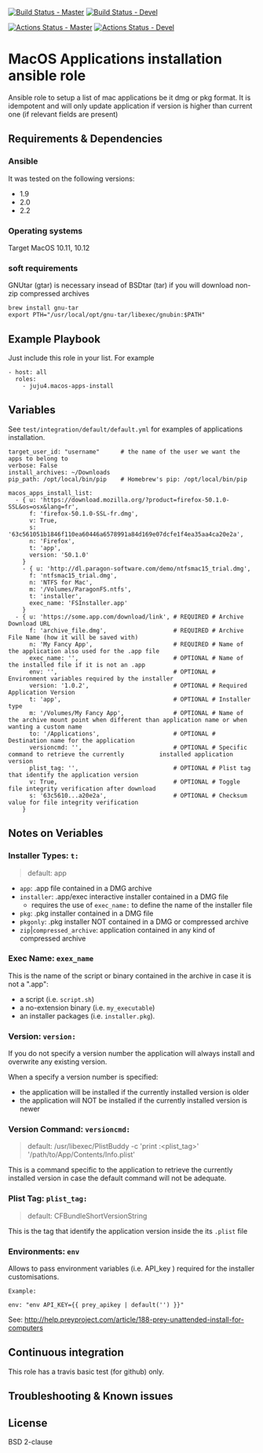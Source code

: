 [![Build Status - Master](https://travis-ci.com/juju4/ansible-macos-apps-install.svg?branch=master)](https://travis-ci.com/juju4/ansible-macos-apps-install)
[![Build Status - Devel](https://travis-ci.com/juju4/ansible-macos-apps-install.svg?branch=devel)](https://travis-ci.com/juju4/ansible-macos-apps-install/branches)

[![Actions Status - Master](https://github.com/juju4/ansible-macos-apps-install/workflows/AnsibleCI/badge.svg)](https://github.com/juju4/ansible-macos-apps-install/actions?query=branch%3Amaster)
[![Actions Status - Devel](https://github.com/juju4/ansible-macos-apps-install/workflows/AnsibleCI/badge.svg?branch=devel)](https://github.com/juju4/ansible-macos-apps-install/actions?query=branch%3Adevel)

# MacOS Applications installation ansible role

Ansible role to setup a list of mac applications be it dmg or pkg format.
It is idempotent and will only update application if version is higher than current one (if relevant fields are present)

## Requirements & Dependencies

### Ansible
It was tested on the following versions:
 * 1.9
 * 2.0
 * 2.2

### Operating systems

Target MacOS 10.11, 10.12

### soft requirements
GNUtar (gtar) is necessary insead of BSDtar (tar) if you will download non-zip compressed archives

```
brew install gnu-tar
export PTH="/usr/local/opt/gnu-tar/libexec/gnubin:$PATH"
```

## Example Playbook

Just include this role in your list.
For example

```
- host: all
  roles:
    - juju4.macos-apps-install
```

## Variables

See `test/integration/default/default.yml` for examples of applications installation.

```
target_user_id: "username"      # the name of the user we want the apps to belong to
verbose: False
install_archives: ~/Downloads
pip_path: /opt/local/bin/pip    # Homebrew's pip: /opt/local/bin/pip

macos_apps_install_list:
  - { u: 'https://download.mozilla.org/?product=firefox-50.1.0-SSL&os=osx&lang=fr',
      f: 'firefox-50.1.0-SSL-fr.dmg',
      v: True,
      s: '63c561051b1846f110ea60446a6578991a84d169e07dcfe1f4ea35aa4ca20e2a',
      n: 'Firefox',
      t: 'app',
      version: '50.1.0'
    }    
    - { u: 'http://dl.paragon-software.com/demo/ntfsmac15_trial.dmg',
      f: 'ntfsmac15_trial.dmg',
      n: 'NTFS for Mac',
      m: '/Volumes/ParagonFS.ntfs',
      t: 'installer',
      exec_name: 'FSInstaller.app'
    }
  - { u: 'https://some.app.com/download/link', # REQUIRED # Archive Download URL
      f: 'archive_file.dmg',                   # REQUIRED # Archive File Name (how it will be saved with)
      n: 'My Fancy App',                       # REQUIRED # Name of the application also used for the .app file
      exec_name: '',                           # OPTIONAL # Name of the installed file if it is not an .app         
      env: '',                                 # OPTIONAL # Environment variables required by the installer
      version: '1.0.2',                        # OPTIONAL # Required Application Version         
      t: 'app',                                # OPTIONAL # Installer type         
      m: '/Volumes/My Fancy App',              # OPTIONAL # Name of the archive mount point when different than application name or when wanting a custom name
      to: '/Applications',                     # OPTIONAL # Destination name for the application
      versioncmd: '',                          # OPTIONAL # Specific command to retrieve the currently          installed application version
      plist_tag: '',                           # OPTIONAL # Plist tag that identify the application version
      v: True,                                 # OPTIONAL # Toggle file integrity verification after download         
      s: '63c5610...a20e2a',                   # OPTIONAL # Checksum value for file integrity verification
    }

```
## Notes on Veriables
### Installer Types: `t:`
> default: app

* `app`: .app file contained in a DMG archive
* `installer`: .app/exec interactive installer contained in a DMG file
  * requires the use of `exec_name:` to define the name of the installer file  
* `pkg`: .pkg installer contained in a DMG file
* `pkgonly`: .pkg installer NOT contained in a DMG or compressed archive
* `zip`|`compressed_archive`: application contained in any kind of compressed archive

### Exec Name: `exex_name`
This is the name of the script or binary contained in the archive in case it is not a ".app":
* a script (i.e. `script.sh`)
* a no-extension binary (i.e. `my_executable`)
* an installer packages (i.e. `installer.pkg`).

### Version: `version:`
If you do not specify a version number the application will always install and overwrite any existing version.

When a specify a version number is specified:
* the application will be installed if the currently installed version is older
* the application will NOT be  installed if the currently installed version is newer

### Version Command: `versioncmd:`
> default: /usr/libexec/PlistBuddy -c 'print :<plist_tag>'  '/path/to/App/Contents/Info.plist'

This is a command specific to the application to retrieve the currently installed version in case the default command will not be adequate.

### Plist Tag: `plist_tag:`
> default: CFBundleShortVersionString

This is the tag that identify the application version inside the its `.plist` file

### Environments: `env`
Allows to pass environment variables (i.e. API_key ) required for the installer customisations.

```
Example:

env: "env API_KEY={{ prey_apikey | default('') }}"
```

See: http://help.preyproject.com/article/188-prey-unattended-install-for-computers



## Continuous integration

This role has a travis basic test (for github) only.


## Troubleshooting & Known issues


## License

BSD 2-clause
